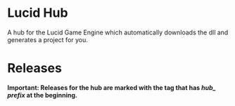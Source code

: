 # Lucid Hub
A hub for the Lucid Game Engine which automatically downloads the dll and generates a project for you.

# Releases
**Important: Releases for the hub are marked with the tag that has ***hub_ prefix*** at the beginning.**
